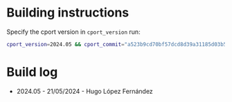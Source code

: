 # Building instructions

Specify the cport version in `cport_version` run:

```bash
cport_version=2024.05 && cport_commit="a523b9cd70bf57dcd8d39a31185d03b53f76e493" &&  docker build ./ -t pegi3s/cport:${cport_version} --build-arg COMMIT=${cport_commit} && docker tag pegi3s/cport:${cport_version} pegi3s/cport:latest
```

# Build log

- 2024.05 - 21/05/2024 - Hugo López Fernández
